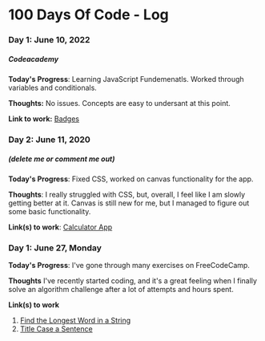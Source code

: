 # 100 Days Of Code - Log

### Day 1: June 10, 2022
##### Codeacademy

**Today's Progress**: Learning JavaScript Fundemenatls. 
Worked through variables and conditionals.

**Thoughts:** No issues. Concepts are easy to undersant at this point.

**Link to work:** [Badges](https://www.codecademy.com/users/Opatile/achievements)

### Day 2: June 11, 2020
##### (delete me or comment me out)

**Today's Progress**: Fixed CSS, worked on canvas functionality for the app.

**Thoughts**: I really struggled with CSS, but, overall, I feel like I am slowly getting better at it. Canvas is still new for me, but I managed to figure out some basic functionality.

**Link(s) to work**: [Calculator App](http://www.example.com)


### Day 1: June 27, Monday

**Today's Progress**: I've gone through many exercises on FreeCodeCamp.

**Thoughts** I've recently started coding, and it's a great feeling when I finally solve an algorithm challenge after a lot of attempts and hours spent.

**Link(s) to work**
1. [Find the Longest Word in a String](https://www.freecodecamp.com/challenges/find-the-longest-word-in-a-string)
2. [Title Case a Sentence](https://www.freecodecamp.com/challenges/title-case-a-sentence)
